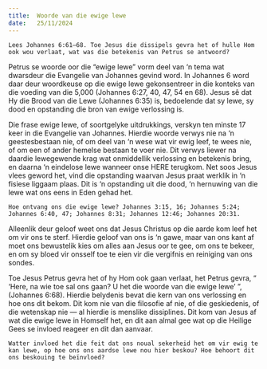 ```yaml
---
title:  Woorde van die ewige lewe
date:   25/11/2024
---
```


`Lees Johannes 6:61–68. Toe Jesus die dissipels gevra het of hulle Hom ook wou verlaat, wat was die betekenis van Petrus se antwoord?`

Petrus se woorde oor die “ewige lewe” vorm deel van ‘n tema wat dwarsdeur die Evangelie van Johannes gevind word. In Johannes 6 word daar deur woordkeuse op die ewige lewe gekonsentreer in die konteks van die voeding van die 5,000 (Johannes 6:27, 40, 47, 54 en 68). Jesus sê dat Hy die Brood van die Lewe (Johannes 6:35) is, bedoelende dat sy lewe, sy dood en opstanding die bron van ewige verlossing is.

Die frase ewige lewe, of soortgelyke uitdrukkings, verskyn ten minste 17 keer in die Evangelie van Johannes. Hierdie woorde verwys nie na ‘n geestesbestaan nie, of om deel van ‘n wese wat vir ewig leef, te wees nie, of om een of ander hemelse bestaan te voer nie. Dit verwys liewer na daardie lewegewende krag wat onmiddellik verlossing en betekenis bring, en daarna ‘n eindelose lewe wanneer onse HERE terugkom. Net soos Jesus vlees geword het, vind die opstanding waarvan Jesus praat werklik in ‘n fisiese liggaam plaas. Dit is ‘n opstanding uit die dood, ‘n hernuwing van die lewe wat ons eens in Eden gehad het.

`Hoe ontvang ons die ewige lewe? Johannes 3:15, 16; Johannes 5:24; Johannes 6:40, 47; Johannes 8:31; Johannes 12:46; Johannes 20:31.`

Alleenlik deur geloof weet ons dat Jesus Christus op die aarde kom leef het om vir ons te sterf. Hierdie geloof van ons is ‘n gawe, maar van ons kant af moet ons bewustelik kies om alles aan Jesus oor te gee, om ons te bekeer, en om sy bloed vir onsself toe te eien vir die vergifnis en reiniging van ons sondes.

Toe Jesus Petrus gevra het of hy Hom ook gaan verlaat, het Petrus gevra, “ ‘Here, na wie toe sal ons gaan? U het die woorde van die ewige lewe’ ”, (Johannes 6:68). Hierdie belydenis bevat die kern van ons verlossing en hoe ons dit bekom. Dit kom nie van die filosofie af nie, of die geskiedenis, of die wetenskap nie — al hierdie is menslike dissiplines. Dit kom van Jesus af wat die ewige lewe in Homself het, en dit aan almal gee wat op die Heilige Gees se invloed reageer en dit dan aanvaar.

`Watter invloed het die feit dat ons noual sekerheid het om vir ewig te kan lewe, op hoe ons ons aardse lewe nou hier beskou? Hoe behoort dit ons beskouing te beïnvloed?`